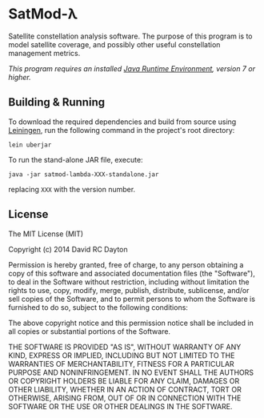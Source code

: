 # SatMod-&#x3bb;

Satellite constellation analysis software. The purpose of this program is to model satellite coverage, and possibly other useful constellation management metrics.

*This program requires an installed [Java Runtime Environment](http://www.oracle.com/technetwork/java/javase/downloads/index.html), version 7 or higher.*

## Building & Running

To download the required dependencies and build from source using [Leiningen](http://leiningen.org/), run the following command in the project's root directory:

    lein uberjar

To run the stand-alone JAR file, execute:

    java -jar satmod-lambda-XXX-standalone.jar

replacing `XXX` with the version number.

## License

The MIT License (MIT)

Copyright (c) 2014 David RC Dayton

Permission is hereby granted, free of charge, to any person obtaining a copy
of this software and associated documentation files (the "Software"), to deal
in the Software without restriction, including without limitation the rights
to use, copy, modify, merge, publish, distribute, sublicense, and/or sell
copies of the Software, and to permit persons to whom the Software is
furnished to do so, subject to the following conditions:

The above copyright notice and this permission notice shall be included in
all copies or substantial portions of the Software.

THE SOFTWARE IS PROVIDED "AS IS", WITHOUT WARRANTY OF ANY KIND, EXPRESS OR
IMPLIED, INCLUDING BUT NOT LIMITED TO THE WARRANTIES OF MERCHANTABILITY,
FITNESS FOR A PARTICULAR PURPOSE AND NONINFRINGEMENT. IN NO EVENT SHALL THE
AUTHORS OR COPYRIGHT HOLDERS BE LIABLE FOR ANY CLAIM, DAMAGES OR OTHER
LIABILITY, WHETHER IN AN ACTION OF CONTRACT, TORT OR OTHERWISE, ARISING FROM,
OUT OF OR IN CONNECTION WITH THE SOFTWARE OR THE USE OR OTHER DEALINGS IN
THE SOFTWARE.
